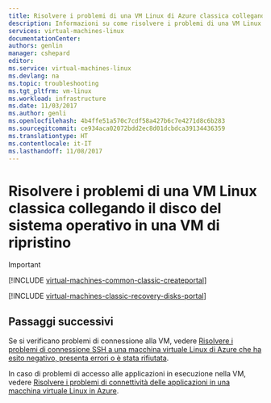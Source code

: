 ```yaml
---
title: Risolvere i problemi di una VM Linux di Azure classica collegando il disco del sistema operativo a una VM di ripristino | Microsoft Docs
description: Informazioni su come risolvere i problemi di una VM Linux di Azure classica collegando il disco del sistema operativo in una VM di ripristino
services: virtual-machines-linux
documentationCenter: 
authors: genlin
manager: cshepard
editor: 
ms.service: virtual-machines-linux
ms.devlang: na
ms.topic: troubleshooting
ms.tgt_pltfrm: vm-linux
ms.workload: infrastructure
ms.date: 11/03/2017
ms.author: genli
ms.openlocfilehash: 4b4ffe51a570c7cdf58a427b6c7e4271d8c6b283
ms.sourcegitcommit: ce934aca02072bdd2ec8d01dcbdca39134436359
ms.translationtype: HT
ms.contentlocale: it-IT
ms.lasthandoff: 11/08/2017
---
```

# <a name="troubleshoot-a-linux-classic-vm-by-attaching-the-os-disk-to-a-recovery-vm"></a>Risolvere i problemi di una VM Linux classica collegando il disco del sistema operativo in una VM di ripristino

> [!IMPORTANT] 
> [!INCLUDE [virtual-machines-common-classic-createportal](../../../../includes/virtual-machines-classic-portal.md)]

[!INCLUDE [virtual-machines-classic-recovery-disks-portal](../../../../includes/virtual-machines-classic-recovery-disks-portal.md)]

## <a name="next-steps"></a>Passaggi successivi
Se si verificano problemi di connessione alla VM, vedere [Risolvere i problemi di connessione SSH a una macchina virtuale Linux di Azure che ha esito negativo, presenta errori o è stata rifiutata](../troubleshoot-ssh-connection.md). 

In caso di problemi di accesso alle applicazioni in esecuzione nella VM, vedere [Risolvere i problemi di connettività delle applicazioni in una macchina virtuale Linux in Azure](../troubleshoot-app-connection.md).
